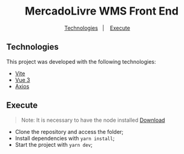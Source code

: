 <h1 align="center">MercadoLivre WMS Front End</h1>

<p align="center">
  <a href="#-Technologies">Technologies</a>&nbsp;&nbsp;&nbsp;|&nbsp;&nbsp;&nbsp;
  <a href="#-execute">Execute</a>&nbsp;&nbsp;&nbsp;&nbsp;&nbsp;&nbsp;
</p>

## Technologies

This project was developed with the following technologies:

- [Vite](https://vitejs.dev/)
- [Vue 3](https://v3.vuejs.org/)
- [Axios](https://axios-http.com/)

## Execute

> Note: It is necessary to have the node installed [Download](https://nodejs.org/en/)

- Clone the repository and access the folder;
- Install dependencies with `yarn install`;
- Start the project with `yarn dev`;
